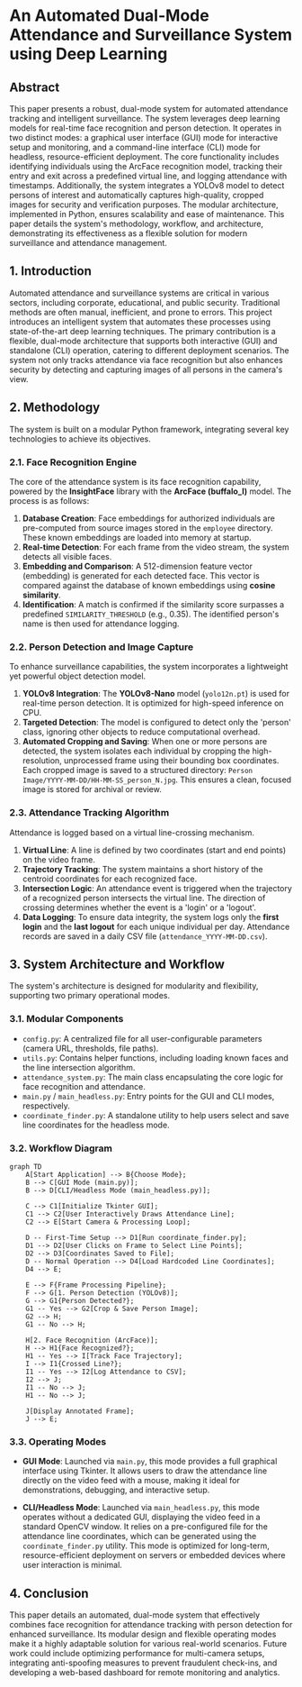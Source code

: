 # An Automated Dual-Mode Attendance and Surveillance System using Deep Learning

## Abstract

This paper presents a robust, dual-mode system for automated attendance tracking and intelligent surveillance. The system leverages deep learning models for real-time face recognition and person detection. It operates in two distinct modes: a graphical user interface (GUI) mode for interactive setup and monitoring, and a command-line interface (CLI) mode for headless, resource-efficient deployment. The core functionality includes identifying individuals using the ArcFace recognition model, tracking their entry and exit across a predefined virtual line, and logging attendance with timestamps. Additionally, the system integrates a YOLOv8 model to detect persons of interest and automatically captures high-quality, cropped images for security and verification purposes. The modular architecture, implemented in Python, ensures scalability and ease of maintenance. This paper details the system's methodology, workflow, and architecture, demonstrating its effectiveness as a flexible solution for modern surveillance and attendance management.

## 1. Introduction

Automated attendance and surveillance systems are critical in various sectors, including corporate, educational, and public security. Traditional methods are often manual, inefficient, and prone to errors. This project introduces an intelligent system that automates these processes using state-of-the-art deep learning techniques. The primary contribution is a flexible, dual-mode architecture that supports both interactive (GUI) and standalone (CLI) operation, catering to different deployment scenarios. The system not only tracks attendance via face recognition but also enhances security by detecting and capturing images of all persons in the camera's view.

## 2. Methodology

The system is built on a modular Python framework, integrating several key technologies to achieve its objectives.

### 2.1. Face Recognition Engine

The core of the attendance system is its face recognition capability, powered by the **InsightFace** library with the **ArcFace (buffalo_l)** model. The process is as follows:

1.  **Database Creation**: Face embeddings for authorized individuals are pre-computed from source images stored in the `employee` directory. These known embeddings are loaded into memory at startup.
2.  **Real-time Detection**: For each frame from the video stream, the system detects all visible faces.
3.  **Embedding and Comparison**: A 512-dimension feature vector (embedding) is generated for each detected face. This vector is compared against the database of known embeddings using **cosine similarity**.
4.  **Identification**: A match is confirmed if the similarity score surpasses a predefined `SIMILARITY_THRESHOLD` (e.g., 0.35). The identified person's name is then used for attendance logging.

### 2.2. Person Detection and Image Capture

To enhance surveillance capabilities, the system incorporates a lightweight yet powerful object detection model.

1.  **YOLOv8 Integration**: The **YOLOv8-Nano** model (`yolo12n.pt`) is used for real-time person detection. It is optimized for high-speed inference on CPU.
2.  **Targeted Detection**: The model is configured to detect only the 'person' class, ignoring other objects to reduce computational overhead.
3.  **Automated Cropping and Saving**: When one or more persons are detected, the system isolates each individual by cropping the high-resolution, unprocessed frame using their bounding box coordinates. Each cropped image is saved to a structured directory: `Person Image/YYYY-MM-DD/HH-MM-SS_person_N.jpg`. This ensures a clean, focused image is stored for archival or review.

### 2.3. Attendance Tracking Algorithm

Attendance is logged based on a virtual line-crossing mechanism.

1.  **Virtual Line**: A line is defined by two coordinates (start and end points) on the video frame.
2.  **Trajectory Tracking**: The system maintains a short history of the centroid coordinates for each recognized face.
3.  **Intersection Logic**: An attendance event is triggered when the trajectory of a recognized person intersects the virtual line. The direction of crossing determines whether the event is a 'login' or a 'logout'.
4.  **Data Logging**: To ensure data integrity, the system logs only the **first login** and the **last logout** for each unique individual per day. Attendance records are saved in a daily CSV file (`attendance_YYYY-MM-DD.csv`).

## 3. System Architecture and Workflow

The system's architecture is designed for modularity and flexibility, supporting two primary operational modes.

### 3.1. Modular Components

-   `config.py`: A centralized file for all user-configurable parameters (camera URL, thresholds, file paths).
-   `utils.py`: Contains helper functions, including loading known faces and the line intersection algorithm.
-   `attendance_system.py`: The main class encapsulating the core logic for face recognition and attendance.
-   `main.py` / `main_headless.py`: Entry points for the GUI and CLI modes, respectively.
-   `coordinate_finder.py`: A standalone utility to help users select and save line coordinates for the headless mode.

### 3.2. Workflow Diagram

```mermaid
graph TD
    A[Start Application] --> B{Choose Mode};
    B --> C[GUI Mode (main.py)];
    B --> D[CLI/Headless Mode (main_headless.py)];

    C --> C1[Initialize Tkinter GUI];
    C1 --> C2[User Interactively Draws Attendance Line];
    C2 --> E[Start Camera & Processing Loop];

    D -- First-Time Setup --> D1[Run coordinate_finder.py];
    D1 --> D2[User Clicks on Frame to Select Line Points];
    D2 --> D3[Coordinates Saved to File];
    D -- Normal Operation --> D4[Load Hardcoded Line Coordinates];
    D4 --> E;

    E --> F{Frame Processing Pipeline};
    F --> G[1. Person Detection (YOLOv8)];
    G --> G1{Person Detected?};
    G1 -- Yes --> G2[Crop & Save Person Image];
    G2 --> H;
    G1 -- No --> H;

    H[2. Face Recognition (ArcFace)];
    H --> H1{Face Recognized?};
    H1 -- Yes --> I[Track Face Trajectory];
    I --> I1{Crossed Line?};
    I1 -- Yes --> I2[Log Attendance to CSV];
    I2 --> J;
    I1 -- No --> J;
    H1 -- No --> J;

    J[Display Annotated Frame];
    J --> E;
```

### 3.3. Operating Modes

-   **GUI Mode**: Launched via `main.py`, this mode provides a full graphical interface using Tkinter. It allows users to draw the attendance line directly on the video feed with a mouse, making it ideal for demonstrations, debugging, and interactive setup.

-   **CLI/Headless Mode**: Launched via `main_headless.py`, this mode operates without a dedicated GUI, displaying the video feed in a standard OpenCV window. It relies on a pre-configured file for the attendance line coordinates, which can be generated using the `coordinate_finder.py` utility. This mode is optimized for long-term, resource-efficient deployment on servers or embedded devices where user interaction is minimal.

## 4. Conclusion

This paper details an automated, dual-mode system that effectively combines face recognition for attendance tracking with person detection for enhanced surveillance. Its modular design and flexible operating modes make it a highly adaptable solution for various real-world scenarios. Future work could include optimizing performance for multi-camera setups, integrating anti-spoofing measures to prevent fraudulent check-ins, and developing a web-based dashboard for remote monitoring and analytics.
